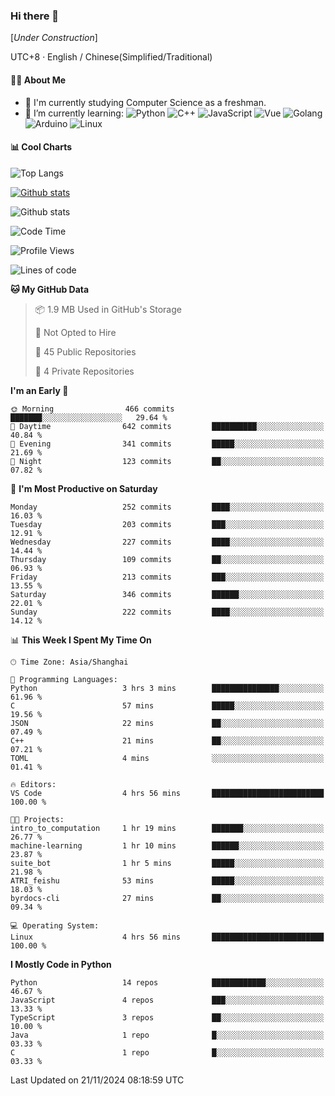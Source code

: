 ### Hi there 👋

\[*Under Construction*\]

UTC+8 · English / Chinese(Simplified/Traditional)

<!--
**NoNormalCreeper/NoNormalCreeper** is a ✨ _special_ ✨ repository because its `README.md` (this file) appears on your GitHub profile.

Here are some ideas to get you started:

- 🔭 I’m currently working on ...
- 🌱 I’m currently learning ...
- 👯 I’m looking to collaborate on ...
- 🤔 I’m looking for help with ...
- 💬 Ask me about ...
- 📫 How to reach me: ...
- 😄 Pronouns: ...
- ⚡ Fun fact: ...
-->

#### 👩‍💻 About Me

- 🏫 I'm currently studying Computer Science as a freshman.
- 🌱 I’m currently learning: 
![Python](https://img.shields.io/badge/-Python-blue?style=flat-square&logo=Python&logoColor=fff)
![C++](https://img.shields.io/badge/-C%2B%2B-00599C?style=flat-square&logo=C%2B%2B&logoColor=fff)
![JavaScript](https://img.shields.io/badge/-JavaScript-ffca18?style=flat-square&logo=JavaScript&logoColor=fff)
![Vue](https://img.shields.io/badge/-Vue-4FC08D?style=flat-square&logo=Vue.js&logoColor=fff)
![Golang](https://img.shields.io/badge/-Go-007d9c?style=flat-square&logo=Go&logoColor=fff)
![Arduino](https://img.shields.io/badge/-Arduino-00979D?style=flat-square&logo=Arduino&logoColor=fff)
![Linux](https://img.shields.io/badge/-Linux-FCC624?style=flat-square&logo=Linux&logoColor=fff)

#### 📊 Cool Charts

![Top Langs](https://github-readme-stats.vercel.app/api/top-langs/?username=NoNormalCreeper&layout=compact)

[![Github stats](https://github-readme-stats.vercel.app/api?username=NoNormalCreeper&show_icons=true)](https://github.com/anuraghazra/github-readme-stats)

![Github stats](https://github-profile-trophy.vercel.app/?username=NoNormalCreeper)


<!--START_SECTION:waka-->
![Code Time](http://img.shields.io/badge/Code%20Time-212%20hrs%2016%20mins-blue)

![Profile Views](http://img.shields.io/badge/Profile%20Views-1-blue)

![Lines of code](https://img.shields.io/badge/From%20Hello%20World%20I%27ve%20Written-2.7%20million%20lines%20of%20code-blue)

**🐱 My GitHub Data** 

> 📦 1.9 MB Used in GitHub's Storage 
 > 
> 🚫 Not Opted to Hire
 > 
> 📜 45 Public Repositories 
 > 
> 🔑 4 Private Repositories 
 > 
**I'm an Early 🐤** 

```text
🌞 Morning                466 commits         ███████░░░░░░░░░░░░░░░░░░   29.64 % 
🌆 Daytime                642 commits         ██████████░░░░░░░░░░░░░░░   40.84 % 
🌃 Evening                341 commits         █████░░░░░░░░░░░░░░░░░░░░   21.69 % 
🌙 Night                  123 commits         ██░░░░░░░░░░░░░░░░░░░░░░░   07.82 % 
```
📅 **I'm Most Productive on Saturday** 

```text
Monday                   252 commits         ████░░░░░░░░░░░░░░░░░░░░░   16.03 % 
Tuesday                  203 commits         ███░░░░░░░░░░░░░░░░░░░░░░   12.91 % 
Wednesday                227 commits         ████░░░░░░░░░░░░░░░░░░░░░   14.44 % 
Thursday                 109 commits         ██░░░░░░░░░░░░░░░░░░░░░░░   06.93 % 
Friday                   213 commits         ███░░░░░░░░░░░░░░░░░░░░░░   13.55 % 
Saturday                 346 commits         ██████░░░░░░░░░░░░░░░░░░░   22.01 % 
Sunday                   222 commits         ████░░░░░░░░░░░░░░░░░░░░░   14.12 % 
```


📊 **This Week I Spent My Time On** 

```text
🕑︎ Time Zone: Asia/Shanghai

💬 Programming Languages: 
Python                   3 hrs 3 mins        ███████████████░░░░░░░░░░   61.96 % 
C                        57 mins             █████░░░░░░░░░░░░░░░░░░░░   19.56 % 
JSON                     22 mins             ██░░░░░░░░░░░░░░░░░░░░░░░   07.49 % 
C++                      21 mins             ██░░░░░░░░░░░░░░░░░░░░░░░   07.21 % 
TOML                     4 mins              ░░░░░░░░░░░░░░░░░░░░░░░░░   01.41 % 

🔥 Editors: 
VS Code                  4 hrs 56 mins       █████████████████████████   100.00 % 

🐱‍💻 Projects: 
intro_to_computation     1 hr 19 mins        ███████░░░░░░░░░░░░░░░░░░   26.77 % 
machine-learning         1 hr 10 mins        ██████░░░░░░░░░░░░░░░░░░░   23.87 % 
suite_bot                1 hr 5 mins         █████░░░░░░░░░░░░░░░░░░░░   21.98 % 
ATRI_feishu              53 mins             █████░░░░░░░░░░░░░░░░░░░░   18.03 % 
byrdocs-cli              27 mins             ██░░░░░░░░░░░░░░░░░░░░░░░   09.34 % 

💻 Operating System: 
Linux                    4 hrs 56 mins       █████████████████████████   100.00 % 
```

**I Mostly Code in Python** 

```text
Python                   14 repos            ████████████░░░░░░░░░░░░░   46.67 % 
JavaScript               4 repos             ███░░░░░░░░░░░░░░░░░░░░░░   13.33 % 
TypeScript               3 repos             ██░░░░░░░░░░░░░░░░░░░░░░░   10.00 % 
Java                     1 repo              █░░░░░░░░░░░░░░░░░░░░░░░░   03.33 % 
C                        1 repo              █░░░░░░░░░░░░░░░░░░░░░░░░   03.33 % 
```




 Last Updated on 21/11/2024 08:18:59 UTC
<!--END_SECTION:waka-->

